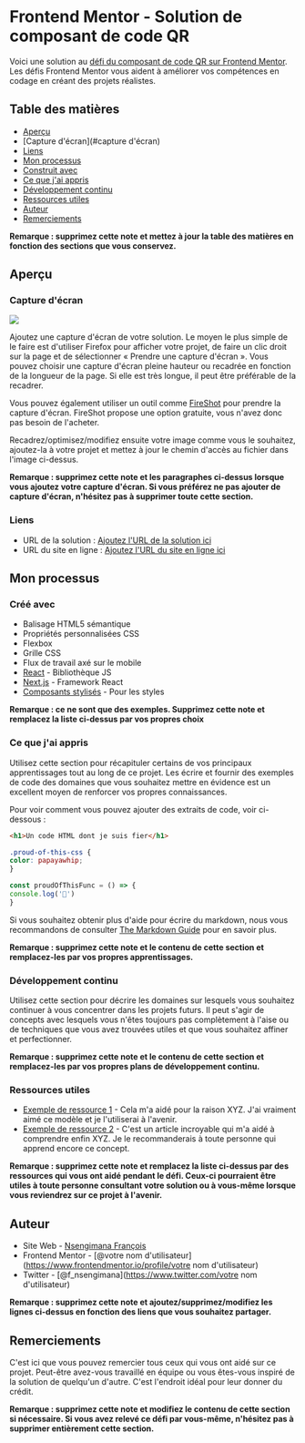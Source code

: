 # Frontend Mentor - Solution de composant de code QR

Voici une solution au [défi du composant de code QR sur Frontend Mentor](https://www.frontendmentor.io/challenges/qr-code-component-iux_sIO_H). Les défis Frontend Mentor vous aident à améliorer vos compétences en codage en créant des projets réalistes.

## Table des matières

- [Aperçu](#aperçu)
- [Capture d'écran](#capture d'écran)
- [Liens](#liens)
- [Mon processus](#mon-processus)
- [Construit avec](#construit-avec)
- [Ce que j'ai appris](#ce-que-j'ai-appris)
- [Développement continu](#développement-continu)
- [Ressources utiles](#ressources-utiles)
- [Auteur](#auteur)
- [Remerciements](#reconnaissances)

**Remarque : supprimez cette note et mettez à jour la table des matières en fonction des sections que vous conservez.**

## Aperçu

### Capture d'écran

![](./screenshot.jpg)

Ajoutez une capture d'écran de votre solution. Le moyen le plus simple de le faire est d'utiliser Firefox pour afficher votre projet, de faire un clic droit sur la page et de sélectionner « Prendre une capture d'écran ». Vous pouvez choisir une capture d'écran pleine hauteur ou recadrée en fonction de la longueur de la page. Si elle est très longue, il peut être préférable de la recadrer.

Vous pouvez également utiliser un outil comme [FireShot](https://getfireshot.com/) pour prendre la capture d'écran. FireShot propose une option gratuite, vous n'avez donc pas besoin de l'acheter.

Recadrez/optimisez/modifiez ensuite votre image comme vous le souhaitez, ajoutez-la à votre projet et mettez à jour le chemin d'accès au fichier dans l'image ci-dessus.

**Remarque : supprimez cette note et les paragraphes ci-dessus lorsque vous ajoutez votre capture d'écran. Si vous préférez ne pas ajouter de capture d'écran, n'hésitez pas à supprimer toute cette section.**

### Liens

- URL de la solution : [Ajoutez l'URL de la solution ici](https://your-solution-url.com)
- URL du site en ligne : [Ajoutez l'URL du site en ligne ici](https://your-live-site-url.com)

## Mon processus

### Créé avec

- Balisage HTML5 sémantique
- Propriétés personnalisées CSS
- Flexbox
- Grille CSS
- Flux de travail axé sur le mobile
- [React](https://reactjs.org/) - Bibliothèque JS
- [Next.js](https://nextjs.org/) - Framework React
- [Composants stylisés](https://styled-components.com/) - Pour les styles

**Remarque : ce ne sont que des exemples. Supprimez cette note et remplacez la liste ci-dessus par vos propres choix**

### Ce que j'ai appris

Utilisez cette section pour récapituler certains de vos principaux apprentissages tout au long de ce projet. Les écrire et fournir des exemples de code des domaines que vous souhaitez mettre en évidence est un excellent moyen de renforcer vos propres connaissances.

Pour voir comment vous pouvez ajouter des extraits de code, voir ci-dessous :

```html
<h1>Un code HTML dont je suis fier</h1>
```
```css
.proud-of-this-css {
color: papayawhip;
}
```
```js
const proudOfThisFunc = () => {
console.log('🎉')
}
```

Si vous souhaitez obtenir plus d'aide pour écrire du markdown, nous vous recommandons de consulter [The Markdown Guide](https://www.markdownguide.org/) pour en savoir plus.

**Remarque : supprimez cette note et le contenu de cette section et remplacez-les par vos propres apprentissages.**

### Développement continu

Utilisez cette section pour décrire les domaines sur lesquels vous souhaitez continuer à vous concentrer dans les projets futurs. Il peut s'agir de concepts avec lesquels vous n'êtes toujours pas complètement à l'aise ou de techniques que vous avez trouvées utiles et que vous souhaitez affiner et perfectionner.

**Remarque : supprimez cette note et le contenu de cette section et remplacez-les par vos propres plans de développement continu.**

### Ressources utiles

- [Exemple de ressource 1](https://www.example.com) - Cela m'a aidé pour la raison XYZ. J'ai vraiment aimé ce modèle et je l'utiliserai à l'avenir.
- [Exemple de ressource 2](https://www.example.com) - C'est un article incroyable qui m'a aidé à comprendre enfin XYZ. Je le recommanderais à toute personne qui apprend encore ce concept.

**Remarque : supprimez cette note et remplacez la liste ci-dessus par des ressources qui vous ont aidé pendant le défi. Ceux-ci pourraient être utiles à toute personne consultant votre solution ou à vous-même lorsque vous reviendrez sur ce projet à l'avenir.**

## Auteur

- Site Web - [Nsengimana François](https://www.nsengimana-françois.com)
- Frontend Mentor - [@votre nom d'utilisateur](https://www.frontendmentor.io/profile/votre nom d'utilisateur)
- Twitter - [@f_nsengimana](https://www.twitter.com/votre nom d'utilisateur)

**Remarque : supprimez cette note et ajoutez/supprimez/modifiez les lignes ci-dessus en fonction des liens que vous souhaitez partager.**

## Remerciements

C'est ici que vous pouvez remercier tous ceux qui vous ont aidé sur ce projet. Peut-être avez-vous travaillé en équipe ou vous êtes-vous inspiré de la solution de quelqu'un d'autre. C'est l'endroit idéal pour leur donner du crédit.

**Remarque : supprimez cette note et modifiez le contenu de cette section si nécessaire. Si vous avez relevé ce défi par vous-même, n'hésitez pas à supprimer entièrement cette section.**
